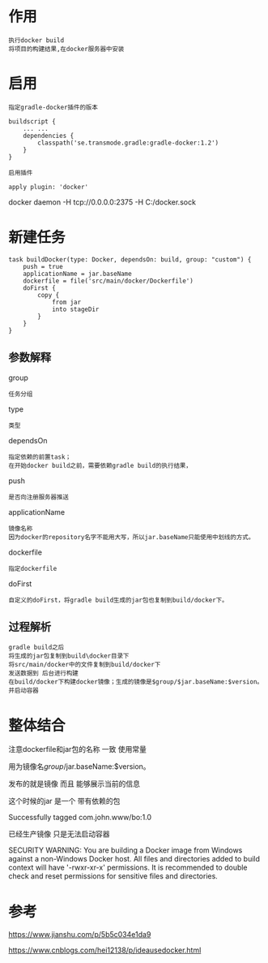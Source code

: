 
# 作用

    执行docker build
    将项目的构建结果,在docker服务器中安装


# 启用

    指定gradle-docker插件的版本
    
    buildscript {
        ... ...
        dependencies {
            classpath('se.transmode.gradle:gradle-docker:1.2')
        }
    }    
    
    启用插件

    apply plugin: 'docker'


 docker daemon -H tcp://0.0.0.0:2375 -H C:/docker.sock


# 新建任务


```
task buildDocker(type: Docker, dependsOn: build, group: "custom") {
    push = true
    applicationName = jar.baseName
    dockerfile = file('src/main/docker/Dockerfile')
    doFirst {
        copy {
            from jar
            into stageDir
        }
    }
}
```


## 参数解释

group

    任务分组
    
type

    类型

dependsOn  

    指定依赖的前置task；
    在开始docker build之前，需要依赖gradle build的执行结果，

push 

    是否向注册服务器推送

applicationName

    镜像名称
    因为docker的repository名字不能用大写，所以jar.baseName只能使用中划线的方式。

dockerfile 

    指定dockerfile
    
doFirst

    自定义的doFirst，将gradle build生成的jar包也复制到build/docker下。  
    
## 过程解析    

    gradle build之后  
    将生成的jar包复制到build\docker目录下  
    将src/main/docker中的文件复制到build/docker下
    发送数据到 后台进行构建
    在build/docker下构建docker镜像；生成的镜像是$group/$jar.baseName:$version。
    并启动容器



# 整体结合


注意dockerfile和jar包的名称 一致 使用常量

用为镜像名$group/$jar.baseName:$version。  

发布的就是镜像  而且 能够展示当前的信息

这个时候的jar 是一个 带有依赖的包

Successfully tagged com.john.www/bo:1.0


已经生产镜像 只是无法启动容器

SECURITY WARNING: You are building a Docker image from Windows against a non-Windows Docker host.
 All files and directories added to build context will have '-rwxr-xr-x' permissions. 
 It is recommended to double check and reset permissions for sensitive files and directories.


# 参考

https://www.jianshu.com/p/5b5c034e1da9


https://www.cnblogs.com/hei12138/p/ideausedocker.html